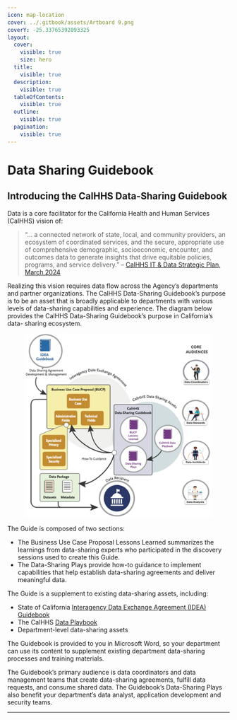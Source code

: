 ```yaml
---
icon: map-location
cover: ../.gitbook/assets/Artboard 9.png
coverY: -25.33765392093325
layout:
  cover:
    visible: true
    size: hero
  title:
    visible: true
  description:
    visible: true
  tableOfContents:
    visible: true
  outline:
    visible: true
  pagination:
    visible: true
---
```


# Data Sharing Guidebook

## Introducing the CalHHS Data-Sharing Guidebook

Data is a core facilitator for the California Health and Human Services (CalHHS) vision of:

> “… a connected network of state, local, and community providers, an ecosystem of coordinated services, and the secure, appropriate use of comprehensive demographic, socioeconomic, encounter, and outcomes data to generate insights that drive equitable policies, programs, and service delivery.” – [CalHHS IT & Data Strategic Plan, March 2024](https://osi.ca.gov/CalHHS%20IT%20and%20Data%20Strat%20Plan-March-2024-Web508-v4.pdf)

Realizing this vision requires data flow across the Agency’s departments and partner organizations. The CalHHS Data-Sharing Guidebook’s purpose is to be an asset that is broadly applicable to departments with various levels of data-sharing capabilities and experience. The diagram below provides the CalHHS Data-Sharing Guidebook’s purpose in California’s data- sharing ecosystem.

<figure><img src="../.gitbook/assets/image (8).png" alt=""><figcaption></figcaption></figure>

The Guide is composed of two sections:

* The Business Use Case Proposal Lessons Learned summarizes the learnings from data-sharing experts who participated in the discovery sessions used to create this Guide.
* The Data-Sharing Plays provide how-to guidance to implement capabilities that help establish data-sharing agreements and deliver meaningful data.

The Guide is a supplement to existing data-sharing assets, including:

* State of California [Interagency Data Exchange Agreement (IDEA) Guidebook](https://docs.data.ca.gov/interagency-data-exchange-idea-guidebook)
* The CalHHS [Data Playbook](https://chhsdata.github.io/dataplaybook/)
* Department-level data-sharing assets

The Guidebook is provided to you in Microsoft Word, so your department can use its content to supplement existing department data-sharing processes and training materials.

The Guidebook’s primary audience is data coordinators and data management teams that create data-sharing agreements, fulfill data requests, and consume shared data. The Guidebook’s Data-Sharing Plays also benefit your department’s data analyst, application development and security teams.

***



